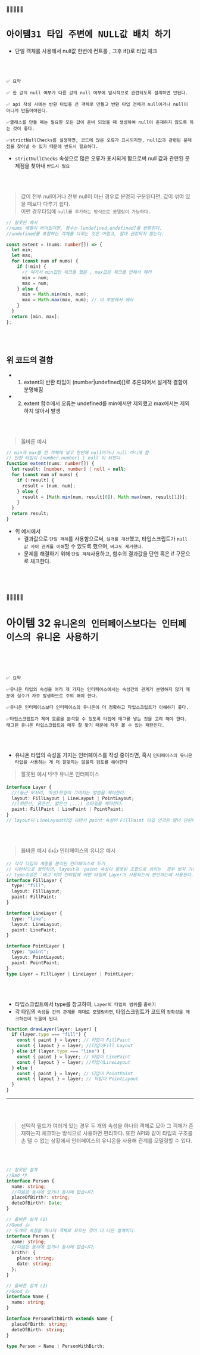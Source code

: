 🎯💡🔥📌✅

# `아이템31 타입 주변에 NULL값 배치 하기`

- 단일 객체를 사용해서 null값 한번에 컨트롤 , 그후 if()로 타입 체크

<br />
<br />

```
✅ 요약

✅ 한 값의 null 여부가 다른 값의 null 여부에 암시적으로 관련되도록 설계하면 안된다.

✅ api 작성 시에는 반환 타입을 큰 객체로 만들고 반환 타입 전체가 null이거나 null이 아니게 만들어야한다.

✅클래스를 만들 때는 필요한 모든 값이 준비 되었을 때 생성하여 null이 존재하지 않도록 하는 것이 좋다.

✅strictNullChecks를 설정하면, 코드에 많은 오류가 표시되지만, null값과 관련된 문제점을 찾아낼 수 있기 때문에 반드시 필요하다.
```

- `strictNullChecks` 속성으로 많은 오류가 표시되게 함으로써 null 값과 관련된 문제점을 찾아내 `반드시 필요`

<br />
<br />

> 값이 전부 null이거나 전부 null이 아닌 경우로 분명히 구분된다면, 값이 섞여 있을 때보다 다루기 쉽다. <br />
> 이런 경우타입에 `null를 추가하는 방식으로 모델링이 가능하다.`

```ts
// 잘못된 예시
//nums 배열이 비어있다면, 함수는 [undefined,undefined]를 반환한다.
//undefined를 포함하는 객체를 다루는 것은 어렵고, 절대 권장되지 않는다.

const extent = (nums: number[]) => {
  let min;
  let max;
  for (const num of nums) {
    if (!min) {
      // 여기서 min값만 체크를 했음 , max값은 체크를 안해서 에러
      min = num;
      max = num;
    } else {
      min = Math.min(min, num);
      max = Math.max(max, num); // 이 부분에서 에러
    }
  }
  return [min, max];
};
```

<br />
<br />

## 위 코드의 결함

- 1. extent의 반환 타입이 (number|undefined)[]로 추론되어서 설계적 결함이 분명해짐
- 2. extent 함수에서 오류는 undefined를 min에서만 제외했고 max에서는 제외하지 않아서 발생

<br />
<br />

> 옳바른 예시

```ts
// min과 max를 한 객체에 넣고 한번에 null이거나 null 아니게 함
// 반환 타입이 [number,number] | null 이 되었다.
function extent(nums: number[]) {
  let result: [number, number] | null = null;
  for (const num of nums) {
    if (!result) {
      result = [num, num];
    } else {
      result = [Math.min(num, result[0]), Math.max(num, result[1])];
    }
  }
  return result;
}
```

- 위 예시에서
  - 결과값으로 `단일 객체`를 사용함으로써, `설개를 개선`했고, 타입스크립트가 `null 값 사이 관계를 이해`할 수 있도록 했으며, `버그도 제거했다`.
  - 문제를 해결하기 위해 `단일 객체`사용하고, 함수의 결과값을 단언 혹은 if 구문으로 체크한다.

<br />
<br />
<br />

🎯💡🔥📌✅

# 아이템 32 `유니온의 인터페이스보다는 인터페이스의 유니온 사용하기`

<br />
<br />
<br />

```
✅ 요약

✅유니온 타입의 속성을 여러 개 가지는 인터페이스에서는 속성간의 관계가 분명하지 않기 때문에 실수가 자주 발생하므로 주의 해야 한다.

✅유니온 인터페이스보다 인터페이스의 유니온이 더 정확하고 타입스크립트가 이해하기 좋다.

✅타입스크립트가 제어 흐름을 분석할 수 있도록 타입에 태그를 넣는 것을 고려 해야 한다. 태그된 유니온 타입스크립트와 매우 잘 맞기 때문에 자주 볼 수 있는 패턴인다.
```

<br />
<br />

- 유니온 타입의 속성을 가지는 인터페이스를 작성 중이라면, 혹시 `인터페이스의 유니온 타입을 사용하는 게 더 알맞지는 않을지 검토를 해야한다`

> 잘못된 예시 👎👎 유니온 인터페이스

```ts
interface Layer {
  //(둥근 모서리, 직선)모양이 그려지는 방법을 제어한다.
  layout: FillLayout | LineLayput | PointLayout;
  //(파란선, 굵은선, 얇은선 ,...) 스타일을 제어한다.
  paint: FillPaint | LinePaint | PointPaint;
}
// layout이 LineLayout타입 이면서 paint 속성이 FillPaint 타입 인것은 말이 안된다.
```

<br />
<br />

> 옳바른 예시 👍👍 인터페이스의 유니온 예시

```ts
// 각각 타입의 계층을 분리된 인터페이스로 두기
// 이런식으로 정의하면, layout과  paint 속성이 잘못된 조합으로 섞이는  경우 방지 가능
// type속성은 `태그`이며 런타입에 어떤 타입의 Layer가 사용되는지 판단하는데 사용된다.
interface FillLayer {
  type: "fill";
  layout: FillLayout;
  paint: FillPaint;
}

interface LineLayer {
  type: "line";
  layout: LineLayout;
  paint: LinePaint;
}

interface PointLayer {
  type: "paint";
  layout: PointLayout;
  paint: PointPaint;
}
type Layer = FillLayer | LineLayer | PointLayer;
```

<br />

<br />

- 타입스크립트에서 type를 참고하여, `Layer의 타입의 범위`를 `좁히기`
- 각 타입의 `속성들 간의 관계를 제대로 모델링하면`, 타입스크립트가 코드의 `정확성을 체크하는데 도움이 된다`.

```ts
function drawLayer(layer: Layer) {
  if (layer.type === "fill") {
    const { paint } = layer; // 타입이 FillPaint
    const { layout } = layer; //타입이Fill Layout
  } else if (layer.type === "line") {
    const { paint } = layer; // 타입이 LinePaint
    const { layout } = layer; //타입이LineLayout
  } else {
    const { paint } = layer; // 타입이 PointPaint
    const { layout } = layer; // 타입이 PointLayout
  }
}
```

---

<br />

<br />

> 선택적 필드가 여러개 있는 경우 두 개의 속성을 하나의 객체로 모아 그 객체가 존재하는지 체크하는 방식으로 사용하면 편리하다. 또한 API와 같이 타입의 구조를 손 댈 수 없는 상황에서 인터페이스의 유니온을 사용해 관계를 모델링할 수 있다.

<br />

<br />

```ts
// 잘못된 설계
//Bad 👎
interface Person {
  name: string;
  //다음은 동시에 있거나 동시에 없습니다.
  placeOfBirth?: string;
  deteOfBirth?: Date;
}

// 옳바른 설계 (1)
//Good 👍
// 두개의 속성을 하나의 객체로 모으는 것이 더 나은 설계이다.
interface Person {
  name: string;
  //다음은 동시에 있거나 동시에 없습니다.
  brith?: {
    place: string;
    date: string;
  };
}

// 옳바른 설계 (2)
//Good 👍
interface Name {
  name: string;
}

interface PersonWithBirth extends Name {
  placeOfBirth: string;
  deteOfBirth: string;
}

type Person = Name | PersonWithBirth;
```
